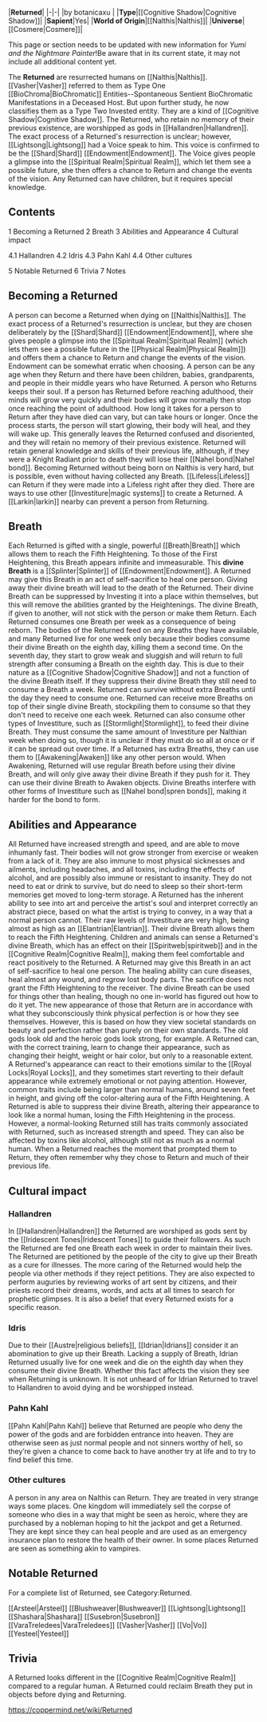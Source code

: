 |**Returned**|
|-|-|
|by  botanicaxu |
|**Type**|[[Cognitive Shadow\|Cognitive Shadow]]|
|**Sapient**|Yes|
|**World of Origin**|[[Nalthis\|Nalthis]]|
|**Universe**|[[Cosmere\|Cosmere]]|

This page or section needs to be updated with new information for *Yumi and the Nightmare Painter*!Be aware that in its current state, it may not include all additional content yet.

The **Returned** are resurrected humans on [[Nalthis\|Nalthis]]. [[Vasher\|Vasher]] referred to them as Type One [[BioChroma\|BioChromatic]] Entities--Spontaneous Sentient BioChromatic Manifestations in a Deceased Host. But upon further study, he now classifies them as a Type Two Invested entity. They are a kind of [[Cognitive Shadow\|Cognitive Shadow]].
The Returned, who retain no memory of their previous existence, are worshipped as gods in [[Hallandren\|Hallandren]]. The exact process of a Returned's resurrection is unclear; however, [[Lightsong\|Lightsong]] had a Voice speak to him. This voice is confirmed to be the [[Shard\|Shard]] [[Endowment\|Endowment]]. The Voice gives people a glimpse into the [[Spiritual Realm\|Spiritual Realm]], which let them see a possible future, she then offers a chance to Return and change the events of the vision. Any Returned can have children, but it requires special knowledge.

## Contents

1 Becoming a Returned
2 Breath
3 Abilities and Appearance
4 Cultural impact

4.1 Hallandren
4.2 Idris
4.3 Pahn Kahl
4.4 Other cultures


5 Notable Returned
6 Trivia
7 Notes


## Becoming a Returned
A person can become a Returned when dying on [[Nalthis\|Nalthis]]. The exact process of a Returned's resurrection is unclear, but they are chosen deliberately by the [[Shard\|Shard]] [[Endowment\|Endowment]], where she gives people a glimpse into the [[Spiritual Realm\|Spiritual Realm]] (which lets them see a possible future in the [[Physical Realm\|Physical Realm]]) and offers them a chance to Return and change the events of the vision. Endowment can be somewhat erratic when choosing. A person can be any age when they Return and there have been children, babies, grandparents, and people in their middle years who have Returned. A person who Returns keeps their soul. If a person has Returned before reaching adulthood, their minds will grow very quickly and their bodies will grow normally then stop once reaching the point of adulthood.
How long it takes for a person to Return after they have died can vary, but can take hours or longer. Once the process starts, the person will start glowing, their body will heal, and they will wake up. This generally leaves the Returned confused and disoriented, and they will retain no memory of their previous existence. Returned will retain general knowledge and skills of their previous life, although, if they were a Knight Radiant prior to death they will lose their [[Nahel bond\|Nahel bond]].
Becoming Returned without being born on Nalthis is very hard, but is possible, even without having collected any Breath. [[Lifeless\|Lifeless]] can Return if they were made into a Lifeless right after they died. There are ways to use other [[Investiture\|magic systems]] to create a Returned.
A [[Larkin\|larkin]] nearby can prevent a person from Returning.

## Breath
Each Returned is gifted with a single, powerful [[Breath\|Breath]] which allows them to reach the Fifth Heightening. To those of the First Heightening, this Breath appears infinite and immeasurable. This **divine Breath** is a [[Splinter\|Splinter]] of [[Endowment\|Endowment]]. A Returned may give this Breath in an act of self-sacrifice to heal one person. Giving away their divine breath will lead to the death of the Returned. Their divine Breath can be suppressed by Investing it into a place within themselves, but this will remove the abilities granted by the Heightenings. The divine Breath, if given to another, will not stick with the person or make them Return.
Each Returned consumes one Breath per week as a consequence of being reborn. The bodies of the Returned feed on any Breaths they have available, and many Returned live for one week only because their bodies consume their divine Breath on the eighth day, killing them a second time. On the seventh day, they start to grow weak and sluggish and will return to full strength after consuming a Breath on the eighth day. This is due to their nature as a [[Cognitive Shadow\|Cognitive Shadow]] and not a function of the divine Breath itself. If they suppress their divine Breath they still need to consume a Breath a week. Returned can survive without extra Breaths until the day they need to consume one. Returned can receive more Breaths on top of their single divine Breath, stockpiling them to consume so that they don't need to receive one each week. Returned can also consume other types of Investiture, such as [[Stormlight\|Stormlight]], to feed their divine Breath. They must consume the same amount of Investiture per Nalthian week when doing so, though it is unclear if they must do so all at once or if it can be spread out over time.
If a Returned has extra Breaths, they can use them to [[Awakening\|Awaken]] like any other person would. When Awakening, Returned will use regular Breath before using their divine Breath, and will only give away their divine Breath if they push for it. They can use their divine Breath to Awaken objects.
Divine Breaths interfere with other forms of Investiture such as [[Nahel bond\|spren bonds]], making it harder for the bond to form.

## Abilities and Appearance
All Returned have increased strength and speed, and are able to move inhumanly fast. Their bodies will not grow stronger from exercise or weaken from a lack of it. They are also immune to most physical sicknesses and ailments, including headaches, and all toxins, including the effects of alcohol, and are possibly also immune or resistant to insanity. They do not need to eat or drink to survive, but do need to sleep so their short-term memories get moved to long-term storage. A Returned has the inherent ability to see into art and perceive the artist's soul and interpret correctly an abstract piece, based on what the artist is trying to convey, in a way that a normal person cannot. Their raw levels of Investiture are very high, being almost as high as an [[Elantrian\|Elantrian]].
Their divine Breath allows them to reach the Fifth Heightening. Children and animals can sense a Returned's divine Breath, which has an effect on their [[Spiritweb\|spiritweb]] and in the [[Cognitive Realm\|Cognitive Realm]], making them feel comfortable and react positively to the Returned. A Returned may give this Breath in an act of self-sacrifice to heal one person. The healing ability can cure diseases, heal almost any wound, and regrow lost body parts. The sacrifice does not grant the Fifth Heightening to the receiver. The divine Breath can be used for things other than healing, though no one in-world has figured out how to do it yet.
The new appearance of those that Return are in accordance with what they subconsciously think physical perfection is or how they see themselves. However, this is based on how they view societal standards on beauty and perfection rather than purely on their own standards. The old gods look old and the heroic gods look strong, for example. A Returned can, with the correct training, learn to change their appearance, such as changing their height, weight or hair color, but only to a reasonable extent. A Returned's appearance can react to their emotions similar to the [[Royal Locks\|Royal Locks]], and they sometimes start reverting to their default appearance while extremely emotional or not paying attention. However, common traits include being larger than normal humans, around seven feet in height, and giving off the color-altering aura of the Fifth Heightening.
A Returned is able to suppress their divine Breath, altering their appearance to look like a normal human, losing the Fifth Heightening in the process. However, a normal-looking Returned still has traits commonly associated with Returned, such as increased strength and speed. They can also be affected by toxins like alcohol, although still not as much as a normal human. When a Returned reaches the moment that prompted them to Return, they often remember why they chose to Return and much of their previous life.

## Cultural impact
### Hallandren
In [[Hallandren\|Hallandren]] the Returned are worshiped as gods sent by the [[Iridescent Tones\|Iridescent Tones]] to guide their followers. As such the Returned are fed one Breath each week in order to maintain their lives. The Returned are petitioned by the people of the city to give up their Breath as a cure for illnesses. The more caring of the Returned would help the people via other methods if they reject petitions. They are also expected to perform auguries by reviewing works of art sent by citizens, and their priests record their dreams, words, and acts at all times to search for prophetic glimpses. It is also a belief that every Returned exists for a specific reason.

### Idris
Due to their [[Austre\|religious beliefs]], [[Idrian\|Idrians]] consider it an abomination to give up their Breath. Lacking a supply of Breath, Idrian Returned usually live for one week and die on the eighth day when they consume their divine Breath. Whether this fact affects the vision they see when Returning is unknown. It is not unheard of for Idrian Returned to travel to Hallandren to avoid dying and be worshipped instead.

### Pahn Kahl
[[Pahn Kahl\|Pahn Kahl]] believe that Returned are people who deny the power of the gods and are forbidden entrance into heaven. They are otherwise seen as just normal people and not sinners worthy of hell, so they’re given a chance to come back to have another try at life and to try to find belief this time.

### Other cultures
A person in any area on Nalthis can Return. They are treated in very strange ways some places. One kingdom will immediately sell the corpse of someone who dies in a way that might be seen as heroic, where they are purchased by a nobleman hoping to hit the jackpot and get a Returned. They are kept since they can heal people and are used as an emergency insurance plan to restore the health of their owner. In some places Returned are seen as something akin to vampires.

## Notable Returned
For a complete list of Returned, see Category:Returned.

[[Arsteel\|Arsteel]]
[[Blushweaver\|Blushweaver]]
[[Lightsong\|Lightsong]]
[[Shashara\|Shashara]]
[[Susebron\|Susebron]]
[[VaraTreledees\|VaraTreledees]]
[[Vasher\|Vasher]]
[[Vo\|Vo]]
[[Yesteel\|Yesteel]]

## Trivia
A Returned looks different in the [[Cognitive Realm\|Cognitive Realm]] compared to a regular human.
A Returned could reclaim Breath they put in objects before dying and Returning.


https://coppermind.net/wiki/Returned